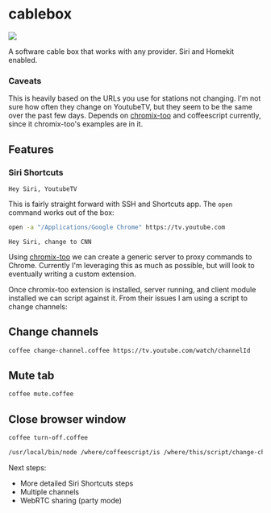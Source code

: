 # cablebox

![](https://static.wikia.nocookie.net/bttf/images/3/30/Multiplechannels.PNG/revision/latest?cb=20090119063224)

A software cable box that works with any provider. Siri and Homekit enabled.

### Caveats

This is heavily based on the URLs you use for stations not changing. I'm not sure how often they change on YoutubeTV, but they seem to be the same over the past few days. Depends on [chromix-too](ttps://github.com/smblott-github/chromix-too) and coffeescript currently, since it chromix-too's examples are in it.

## Features

### Siri Shortcuts

```Hey Siri, YoutubeTV```

This is fairly straight forward with SSH and Shortcuts app. The `open` command works out of the box:

```sh
open -a "/Applications/Google Chrome" https://tv.youtube.com
```

```Hey Siri, change to CNN```

Using [chromix-too](https://github.com/smblott-github/chromix-too) we can create a generic server to proxy commands to Chrome. Currently I'm leveraging this as much as possible, but will look to eventually writing a custom extension.

Once chromix-too extension is installed, server running, and client module installed we can script against it. From their issues I am using a script to change channels:

## Change channels

```sh
coffee change-channel.coffee https://tv.youtube.com/watch/channelId
```

## Mute tab

```sh
coffee mute.coffee
```

## Close browser window

```sh
coffee turn-off.coffee
```

```sh
/usr/local/bin/node /where/coffeescript/is /where/this/script/change-channel.coffee https://tv.youtube.com/watch/channelId
```

Next steps:

* More detailed Siri Shortcuts steps
* Multiple channels
* WebRTC sharing (party mode)